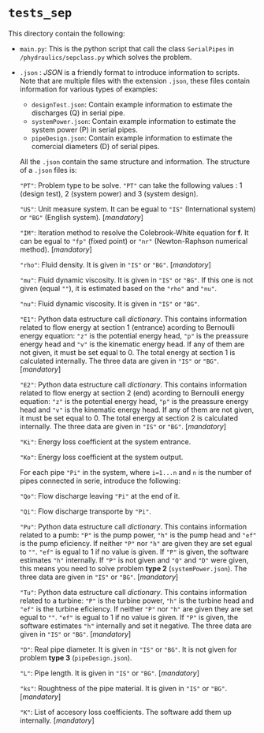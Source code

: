 # `tests_sep`

This directory contain the following:

- `main.py`: This is the python script that call the class `SerialPipes` in `/phydraulics/sepclass.py` which solves the problem.

- `.json` : *JSON* is a friendly format to introduce information to scripts. Note that are multiple files with the  extension `.json`, these files contain information for various types of examples:

  - `designTest.json`: Contain example information to estimate the discharges (Q) in serial pipe.
  - `systemPower.json`: Contain example information to estimate the system power (P) in serial pipes.
  - `pipeDesign.json`: Contain example information to estimate the comercial diameters (D) of serial pipes.

  All the `.json` contain the same structure and information. The structure of a `.json` files is:

   `"PT"`:
    Problem type to be solve. `"PT"` can take the following values : 1 (design test), 2 (system power) and 3 (system design).

   `"US"`:
    Unit measure system. It can be egual to `"IS"` (International system) or  `"BG"` (English system). [*mandatory*]

   `"IM"`:
    Iteration method to resolve the Colebrook-White equation for **f**. It can be egual to `"fp"` (fixed point) or  `"nr"` (Newton-Raphson numerical method). [*mandatory*]

   `"rho"`:
    Fluid density. It is given in  `"IS"` or `"BG"`. [*mandatory*]

   `"mu"`:
    Fluid dynamic viscosity. It is given in  `"IS"` or `"BG"`. If this one is not given (equal `""`), it is estimated based on the  `"rho"` and `"nu"`.

   `"nu"`:
    Fluid dynamic viscosity. It is given in  `"IS"` or `"BG"`. 

   `"E1"`:
    Python data estructure call *dictionary*. This contains information related to flow energy at section 1 (entrance) acording to Bernoulli energy equation: `"z"` is the potential energy head, `"p"` is the preassure energy head and `"v"` is the kinematic energy head. If any of them are not given, it must be set equal to 0. The total energy at section 1 is calculated internally. The three data are  given in  `"IS"` or `"BG"`. [*mandatory*] 

   `"E2"`:
    Python data estructure call *dictionary*. This contains information related to flow energy at section 2 (end) acording to Bernoulli energy equation: `"z"` is the potential energy head, `"p"` is the preassure energy head and `"v"` is the kinematic energy head. If any of them are not given, it must be set equal to 0. The total energy at section 2 is calculated internally. The three data are  given in  `"IS"` or `"BG"`. [*mandatory*] 

   `"Ki"`:
    Energy loss coefficient at the system entrance.

   `"Ko"`:
    Energy loss coefficient at the system output.

    For each pipe `"Pi"` in the system, where `i=1...n` and `n` is the number of pipes connected in serie, introduce the following:

    `"Qo"`:
     Flow discharge leaving `"Pi"` at the end of it.

    `"Qi"`:
     Flow discharge transporte by `"Pi"`.

    `"Pu"`:
     Python data estructure call *dictionary*. This contains information related to a pumb: `"P"` is the pump power, `"h"` is the pump head and `"ef"` is the pump eficiency. If neither `"P"` nor `"h"` are given they are set egual to `""`. `"ef"` is egual to 1 if no value is given. If `"P"` is given, the software estimates `"h"` internally. If `"P"` is not given and `"Q"` and `"D"` were given, this means you need to solve problem **type 2** (`systemPower.json`). The three data are  given in  `"IS"` or `"BG"`. [*mandatory*] 

    `"Tu"`:
     Python data estructure call *dictionary*. This contains information related to a turbine: `"P"` is the turbine power, `"h"` is the turbine head and `"ef"` is the turbine eficiency. If neither `"P"` nor `"h"` are given they are set egual to `""`. `"ef"` is egual to 1 if no value is given. If `"P"` is given, the software estimates `"h"` internally and set it negative. The three data are  given in  `"IS"` or `"BG"`. [*mandatory*] 

    `"D"`:
     Real pipe diameter. It is given in  `"IS"` or `"BG"`. It is not given for problem **type 3** (`pipeDesign.json`).

    `"L"`:
     Pipe length. It is given in  `"IS"` or `"BG"`. [*mandatory*] 

    `"ks"`:
     Roughtness of the pipe material. It is given in  `"IS"` or `"BG"`. [*mandatory*]

    `"K"`:
     List of accesory loss coefficients. The software add them up internally. [*mandatory*] 

